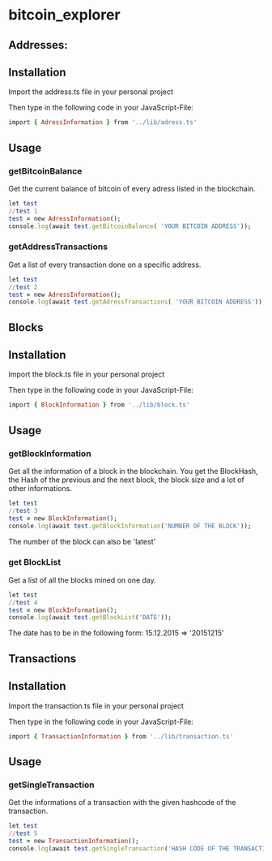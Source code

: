 # bitcoin_explorer

## Addresses:

## Installation

Import the address.ts file in your personal project

Then type in the following code in your JavaScript-File:

```ruby
import { AdressInformation } from '../lib/adress.ts'
```

## Usage


### getBitcoinBalance

Get the current balance of bitcoin of every adress listed in the blockchain.

```ruby
let test 
//test 1
test = new AdressInformation();
console.log(await test.getBitcoinBalance( 'YOUR BITCOIN ADDRESS'));
```

### getAddressTransactions

Get a list of every transaction done on a specific address.

```ruby
let test 
//test 2
test = new AdressInformation();
console.log(await test.getAdressTransactions( 'YOUR BITCOIN ADDRESS'));
```

## Blocks

## Installation

Import the block.ts file in your personal project

Then type in the following code in your JavaScript-File:

```ruby
import { BlockInformation } from '../lib/block.ts'
```

## Usage

### getBlockInformation

Get all the information of a block in the blockchain. You get the BlockHash, the Hash of the previous and the next block, the block size and a lot of other informations.

```ruby
let test 
//test 3
test = new BlockInformation();
console.log(await test.getBlockInformation('NUMBER OF THE BLOCK'));
```

The number of the block can also be 'latest'

### get BlockList

Get a list of all the blocks mined on one day.

```ruby
let test 
//test 4
test = new BlockInformation();
console.log(await test.getBlockList('DATE'));
```

The date has to be in the following form: 15.12.2015 => '20151215'

## Transactions

## Installation

Import the transaction.ts file in your personal project

Then type in the following code in your JavaScript-File:

```ruby
import { TransactionInformation } from '../lib/transaction.ts'
```

## Usage

### getSingleTransaction

Get the informations of a transaction with the given hashcode of the transaction.

```ruby
let test 
//test 5
test = new TransactionInformation();
console.log(await test.getSingleTransaction('HASH CODE OF THE TRANSACTION'));
```

